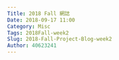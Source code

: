 ```yaml
---
Title: 2018 Fall 網誌
Date: 2018-09-17 11:00
Category: Misc
Tags: 2018Fall-week2
Slug: 2018-Fall-Project-Blog-week2
Author: 40623241
---
```




<!-- PELICAN_END_SUMMARY -->

